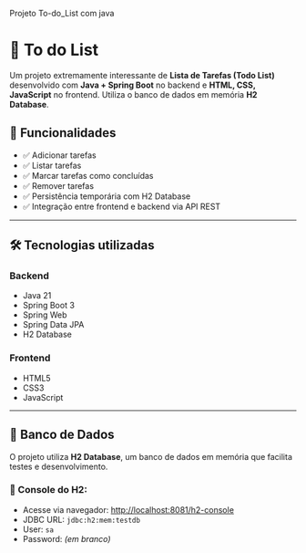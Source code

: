 Projeto To-do_List com java

# 📝 To do List

Um projeto extremamente interessante de **Lista de Tarefas (Todo List)** desenvolvido com **Java + Spring Boot** no backend e **HTML, CSS, JavaScript** no frontend. Utiliza o banco de dados em memória **H2 Database**.

## 🚀 Funcionalidades

- ✅ Adicionar tarefas
- ✅ Listar tarefas
- ✅ Marcar tarefas como concluídas
- ✅ Remover tarefas
- ✅ Persistência temporária com H2 Database
- ✅ Integração entre frontend e backend via API REST

---

## 🛠️ Tecnologias utilizadas

### Backend
- Java 21
- Spring Boot 3
- Spring Web
- Spring Data JPA
- H2 Database

### Frontend
- HTML5
- CSS3
- JavaScript

---

## 💾 Banco de Dados

O projeto utiliza **H2 Database**, um banco de dados em memória que facilita testes e desenvolvimento.

### 🔗 Console do H2:
- Acesse via navegador: [http://localhost:8081/h2-console](http://localhost:8081/h2-console)
- JDBC URL: `jdbc:h2:mem:testdb`
- User: `sa`
- Password: *(em branco)*
